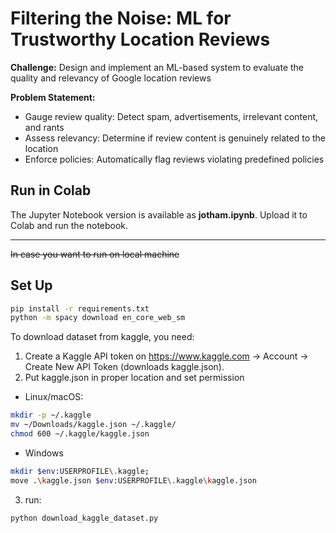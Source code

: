 # Filtering the Noise: ML for Trustworthy Location Reviews

**Challenge:** Design and implement an ML-based system to evaluate the quality and relevancy of Google location reviews

**Problem Statement:**
- Gauge review quality: Detect spam, advertisements, irrelevant content, and rants
- Assess relevancy: Determine if review content is genuinely related to the location
- Enforce policies: Automatically flag reviews violating predefined policies

## Run in Colab

The Jupyter Notebook version is available as **jotham.ipynb**. Upload it to Colab and run the notebook.

---

~~In case you want to run on local machine~~

## Set Up
```bash
pip install -r requirements.txt
python -m spacy download en_core_web_sm
```

To download dataset from kaggle, you need:

1. Create a Kaggle API token on https://www.kaggle.com → Account → Create New API Token (downloads kaggle.json).
2. Put kaggle.json in proper location and set permission
- Linux/macOS: 
```bash
mkdir -p ~/.kaggle
mv ~/Downloads/kaggle.json ~/.kaggle/
chmod 600 ~/.kaggle/kaggle.json
```
- Windows
```bash
mkdir $env:USERPROFILE\.kaggle; 
move .\kaggle.json $env:USERPROFILE\.kaggle\kaggle.json
```
3. run:
```bash
python download_kaggle_dataset.py
```
